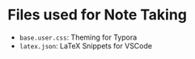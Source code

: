 # Files used for Note Taking

* `base.user.css`: Theming for Typora
* `latex.json`: LaTeX Snippets for VSCode
